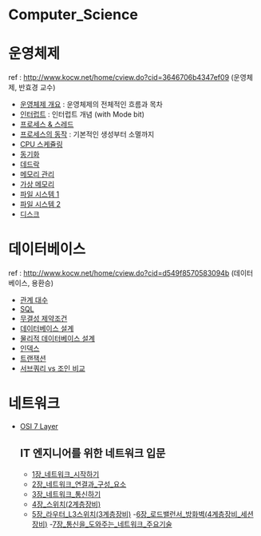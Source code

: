 # Computer_Science

# 운영체제
ref : http://www.kocw.net/home/cview.do?cid=3646706b4347ef09 (운영체제, 반효경 교수)



- [운영체제 개요](https://github.com/takm124/Computer_Science/blob/main/%EC%9A%B4%EC%98%81%EC%B2%B4%EC%A0%9C/%EC%9A%B4%EC%98%81%EC%B2%B4%EC%A0%9C%20%EA%B0%9C%EC%9A%94.md) : 운영체제의 전체적인 흐름과 목차
- [인터럽트](https://github.com/takm124/Computer_Science/blob/main/%EC%9A%B4%EC%98%81%EC%B2%B4%EC%A0%9C/Interrupt.md) : 인터럽트 개념 (with Mode bit)
- [프로세스 & 스레드](https://github.com/takm124/Computer_Science/blob/main/%EC%9A%B4%EC%98%81%EC%B2%B4%EC%A0%9C/Process.md)
- [프로세스의 동작](https://github.com/takm124/Computer_Science/blob/main/%EC%9A%B4%EC%98%81%EC%B2%B4%EC%A0%9C/Process%20Management.md) : 기본적인 생성부터 소멸까지
- [CPU 스케쥴링](https://github.com/takm124/Computer_Science/blob/main/%EC%9A%B4%EC%98%81%EC%B2%B4%EC%A0%9C/CPU%20scheduling.md)
- [동기화](https://github.com/takm124/Computer_Science/blob/main/%EC%9A%B4%EC%98%81%EC%B2%B4%EC%A0%9C/Process%20Synchronization.md)
- [데드락](https://github.com/takm124/Computer_Science/blob/main/%EC%9A%B4%EC%98%81%EC%B2%B4%EC%A0%9C/Deadlock.md)
- [메모리 관리](https://github.com/takm124/Computer_Science/blob/main/%EC%9A%B4%EC%98%81%EC%B2%B4%EC%A0%9C/Memory%20Management.md)
- [가상 메모리](https://github.com/takm124/Computer_Science/blob/main/%EC%9A%B4%EC%98%81%EC%B2%B4%EC%A0%9C/Virtual%20Memory.md)
- [파일 시스템 1](https://github.com/takm124/Computer_Science/blob/main/%EC%9A%B4%EC%98%81%EC%B2%B4%EC%A0%9C/File%20System.md)
- [파일 시스템 2](https://github.com/takm124/Computer_Science/blob/main/%EC%9A%B4%EC%98%81%EC%B2%B4%EC%A0%9C/File%20System%20Implementation.md)
- [디스크](https://github.com/takm124/Computer_Science/blob/main/%EC%9A%B4%EC%98%81%EC%B2%B4%EC%A0%9C/Disk%20Management%20and%20Scheduling.md)


# 데이터베이스
ref : http://www.kocw.net/home/cview.do?cid=d549f8570583094b (데이터 베이스, 용환승)
- [관계 대수](https://github.com/takm124/Computer_Science/blob/main/%EB%8D%B0%EC%9D%B4%ED%84%B0%EB%B2%A0%EC%9D%B4%EC%8A%A4/Relational_Algebra.md)
- [SQL](https://github.com/takm124/Computer_Science/blob/main/%EB%8D%B0%EC%9D%B4%ED%84%B0%EB%B2%A0%EC%9D%B4%EC%8A%A4/SQL.md)
- [무결성 제약조건](https://github.com/takm124/Computer_Science/blob/main/%EB%8D%B0%EC%9D%B4%ED%84%B0%EB%B2%A0%EC%9D%B4%EC%8A%A4/%EB%AC%B4%EA%B2%B0%EC%84%B1%20%EC%A0%9C%EC%95%BD%EC%A1%B0%EA%B1%B4.md)
- [데이터베이스 설계](https://github.com/takm124/Computer_Science/blob/main/%EB%8D%B0%EC%9D%B4%ED%84%B0%EB%B2%A0%EC%9D%B4%EC%8A%A4/%EB%8D%B0%EC%9D%B4%ED%84%B0%EB%B2%A0%EC%9D%B4%EC%8A%A4%20%EC%84%A4%EA%B3%84.md)
- [물리적 데이터베이스 설계](https://github.com/takm124/Computer_Science/blob/main/%EB%8D%B0%EC%9D%B4%ED%84%B0%EB%B2%A0%EC%9D%B4%EC%8A%A4/%EB%AC%BC%EB%A6%AC%EC%A0%81%20%EB%8D%B0%EC%9D%B4%ED%84%B0%20%EB%B2%A0%EC%9D%B4%EC%8A%A4%20%EC%84%A4%EA%B3%84.md)
- [인덱스](https://github.com/takm124/Computer_Science/blob/main/%EB%8D%B0%EC%9D%B4%ED%84%B0%EB%B2%A0%EC%9D%B4%EC%8A%A4/%EC%9D%B8%EB%8D%B1%EC%8A%A4.md)
- [트랜잭션](https://github.com/takm124/Computer_Science/blob/main/%EB%8D%B0%EC%9D%B4%ED%84%B0%EB%B2%A0%EC%9D%B4%EC%8A%A4/Transaction.md)
- [서브쿼리 vs 조인 비교](https://github.com/takm124/Computer_Science/blob/main/%EB%8D%B0%EC%9D%B4%ED%84%B0%EB%B2%A0%EC%9D%B4%EC%8A%A4/%EC%84%9C%EB%B8%8C%EC%BF%BC%EB%A6%AC%2C%20%EC%A1%B0%EC%9D%B8%20%EC%A0%95%EB%A6%AC.md)



# 네트워크
- [OSI 7 Layer](https://github.com/takm124/Computer_Science/blob/main/%EB%84%A4%ED%8A%B8%EC%9B%8C%ED%81%AC/OSI%207%20Layer.md)

  ## IT 엔지니어를 위한 네트워크 입문
  - [1장_네트워크_시작하기](https://github.com/takm124/Computer_Science/blob/main/%EB%84%A4%ED%8A%B8%EC%9B%8C%ED%81%AC/IT%20%EC%97%94%EC%A7%80%EB%8B%88%EC%96%B4%EB%A5%BC%20%EC%9C%84%ED%95%9C%20%EB%84%A4%ED%8A%B8%EC%9B%8C%ED%81%AC%20%EC%9E%85%EB%AC%B8/1%EC%9E%A5_%EB%84%A4%ED%8A%B8%EC%9B%8C%ED%81%AC_%EC%8B%9C%EC%9E%91%ED%95%98%EA%B8%B0.md)
  - [2장_네트워크_연결과_구성_요소](https://github.com/takm124/Computer_Science/blob/main/%EB%84%A4%ED%8A%B8%EC%9B%8C%ED%81%AC/IT%20%EC%97%94%EC%A7%80%EB%8B%88%EC%96%B4%EB%A5%BC%20%EC%9C%84%ED%95%9C%20%EB%84%A4%ED%8A%B8%EC%9B%8C%ED%81%AC%20%EC%9E%85%EB%AC%B8/2%EC%9E%A5_%EB%84%A4%ED%8A%B8%EC%9B%8C%ED%81%AC_%EC%97%B0%EA%B2%B0%EA%B3%BC_%EA%B5%AC%EC%84%B1_%EC%9A%94%EC%86%8C.md)
  - [3장_네트워크_통신하기](https://github.com/takm124/Computer_Science/blob/main/%EB%84%A4%ED%8A%B8%EC%9B%8C%ED%81%AC/IT%20%EC%97%94%EC%A7%80%EB%8B%88%EC%96%B4%EB%A5%BC%20%EC%9C%84%ED%95%9C%20%EB%84%A4%ED%8A%B8%EC%9B%8C%ED%81%AC%20%EC%9E%85%EB%AC%B8/3%EC%9E%A5_%EB%84%A4%ED%8A%B8%EC%9B%8C%ED%81%AC_%ED%86%B5%EC%8B%A0%ED%95%98%EA%B8%B0.md)
  - [4장_스위치(2계층장비)](https://github.com/takm124/Computer_Science/blob/main/%EB%84%A4%ED%8A%B8%EC%9B%8C%ED%81%AC/IT%20%EC%97%94%EC%A7%80%EB%8B%88%EC%96%B4%EB%A5%BC%20%EC%9C%84%ED%95%9C%20%EB%84%A4%ED%8A%B8%EC%9B%8C%ED%81%AC%20%EC%9E%85%EB%AC%B8/4%EC%9E%A5_%EC%8A%A4%EC%9C%84%EC%B9%98(2%EA%B3%84%EC%B8%B5%EC%9E%A5%EB%B9%84).md)
  - [5장_라우터_L3스위치(3계층장비)](https://github.com/takm124/Computer_Science/blob/main/%EB%84%A4%ED%8A%B8%EC%9B%8C%ED%81%AC/IT%20%EC%97%94%EC%A7%80%EB%8B%88%EC%96%B4%EB%A5%BC%20%EC%9C%84%ED%95%9C%20%EB%84%A4%ED%8A%B8%EC%9B%8C%ED%81%AC%20%EC%9E%85%EB%AC%B8/5%EC%9E%A5_%EB%9D%BC%EC%9A%B0%ED%84%B0_L3%EC%8A%A4%EC%9C%84%EC%B9%98(3%EA%B3%84%EC%B8%B5%EC%9E%A5%EB%B9%84).md)
  -[6장_로드밸런서_방화벽(4계층장비_세션장비)](https://github.com/takm124/Computer_Science/blob/main/%EB%84%A4%ED%8A%B8%EC%9B%8C%ED%81%AC/IT%20%EC%97%94%EC%A7%80%EB%8B%88%EC%96%B4%EB%A5%BC%20%EC%9C%84%ED%95%9C%20%EB%84%A4%ED%8A%B8%EC%9B%8C%ED%81%AC%20%EC%9E%85%EB%AC%B8/6%EC%9E%A5_%EB%A1%9C%EB%93%9C%EB%B0%B8%EB%9F%B0%EC%84%9C_%EB%B0%A9%ED%99%94%EB%B2%BD(4%EA%B3%84%EC%B8%B5%EC%9E%A5%EB%B9%84_%EC%84%B8%EC%85%98%EC%9E%A5%EB%B9%84).md)
  -[7장_통신을_도와주는_네트워크_주요기술](https://github.com/takm124/Computer_Science/blob/main/%EB%84%A4%ED%8A%B8%EC%9B%8C%ED%81%AC/IT%20%EC%97%94%EC%A7%80%EB%8B%88%EC%96%B4%EB%A5%BC%20%EC%9C%84%ED%95%9C%20%EB%84%A4%ED%8A%B8%EC%9B%8C%ED%81%AC%20%EC%9E%85%EB%AC%B8/7%EC%9E%A5_%ED%86%B5%EC%8B%A0%EC%9D%84_%EB%8F%84%EC%99%80%EC%A3%BC%EB%8A%94_%EB%84%A4%ED%8A%B8%EC%9B%8C%ED%81%AC_%EC%A3%BC%EC%9A%94%EA%B8%B0%EC%88%A0.md)
